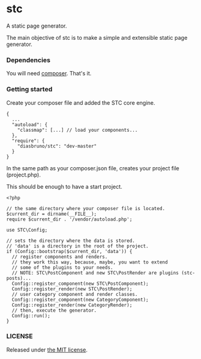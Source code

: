 # stc

A static page generator.

The main objective of stc is to make a simple and extensible static page generator.

### Dependencies

You will need [composer](http://getcomponser.org). That's it.

### Getting started

Create your composer file and added the STC core engine.

```
{
  ...
  "autoload": {
    "classmap": [...] // load your components...
  },
  "require": {
    "diasbruno/stc": "dev-master"
  }
}
```

In the same path as your composer.json file, creates your project file (project.php).

This should be enough to have a start project.

```
<?php

// the same directory where your composer file is located.
$current_dir = dirname(__FILE__);
require $current_dir . '/vendor/autoload.php';

use STC\Config;

// sets the directory where the data is stored.
// 'data' is a directory in the root of the project.
if (Config::bootstrap($current_dir, 'data')) {
  // register components and renders.
  // they work this way, because, maybe, you want to extend
  // some of the plugins to your needs.
  // NOTE: STC\PostComponent and new STC\PostRender are plugins (stc-posts)...
  Config::register_component(new STC\PostComponent);
  Config::register_render(new STC\PostRender);
  // user category component and render classes.
  Config::register_component(new CategoryComponent);
  Config::register_render(new CategoryRender);
  // then, execute the generator.
  Config::run();
}
```

### LICENSE

Released under [the MIT license](LICENSE).
